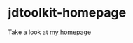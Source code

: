 # jdtoolkit-homepage
<p> Take a look at <a href=<https://ryderkramer.github.io/jdtoolkit-homepage/> my homepage </a></p>
